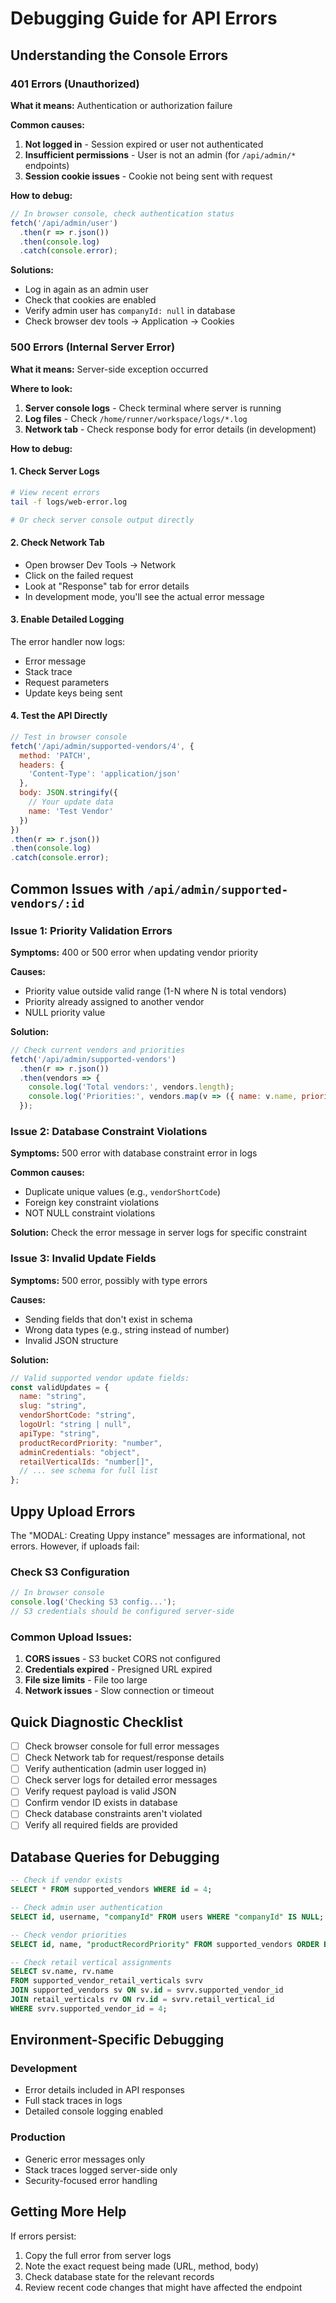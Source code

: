 # Debugging Guide for API Errors

## Understanding the Console Errors

### 401 Errors (Unauthorized)
**What it means:** Authentication or authorization failure

**Common causes:**
1. **Not logged in** - Session expired or user not authenticated
2. **Insufficient permissions** - User is not an admin (for `/api/admin/*` endpoints)
3. **Session cookie issues** - Cookie not being sent with request

**How to debug:**
```javascript
// In browser console, check authentication status
fetch('/api/admin/user')
  .then(r => r.json())
  .then(console.log)
  .catch(console.error);
```

**Solutions:**
- Log in again as an admin user
- Check that cookies are enabled
- Verify admin user has `companyId: null` in database
- Check browser dev tools → Application → Cookies

### 500 Errors (Internal Server Error)
**What it means:** Server-side exception occurred

**Where to look:**
1. **Server console logs** - Check terminal where server is running
2. **Log files** - Check `/home/runner/workspace/logs/*.log`
3. **Network tab** - Check response body for error details (in development)

**How to debug:**

#### 1. Check Server Logs
```bash
# View recent errors
tail -f logs/web-error.log

# Or check server console output directly
```

#### 2. Check Network Tab
- Open browser Dev Tools → Network
- Click on the failed request
- Look at "Response" tab for error details
- In development mode, you'll see the actual error message

#### 3. Enable Detailed Logging
The error handler now logs:
- Error message
- Stack trace
- Request parameters
- Update keys being sent

#### 4. Test the API Directly
```javascript
// Test in browser console
fetch('/api/admin/supported-vendors/4', {
  method: 'PATCH',
  headers: {
    'Content-Type': 'application/json'
  },
  body: JSON.stringify({
    // Your update data
    name: 'Test Vendor'
  })
})
.then(r => r.json())
.then(console.log)
.catch(console.error);
```

## Common Issues with `/api/admin/supported-vendors/:id`

### Issue 1: Priority Validation Errors
**Symptoms:** 400 or 500 error when updating vendor priority

**Causes:**
- Priority value outside valid range (1-N where N is total vendors)
- Priority already assigned to another vendor
- NULL priority value

**Solution:**
```javascript
// Check current vendors and priorities
fetch('/api/admin/supported-vendors')
  .then(r => r.json())
  .then(vendors => {
    console.log('Total vendors:', vendors.length);
    console.log('Priorities:', vendors.map(v => ({ name: v.name, priority: v.productRecordPriority })));
  });
```

### Issue 2: Database Constraint Violations
**Symptoms:** 500 error with database constraint error in logs

**Common causes:**
- Duplicate unique values (e.g., `vendorShortCode`)
- Foreign key constraint violations
- NOT NULL constraint violations

**Solution:** Check the error message in server logs for specific constraint

### Issue 3: Invalid Update Fields
**Symptoms:** 500 error, possibly with type errors

**Causes:**
- Sending fields that don't exist in schema
- Wrong data types (e.g., string instead of number)
- Invalid JSON structure

**Solution:**
```javascript
// Valid supported vendor update fields:
const validUpdates = {
  name: "string",
  slug: "string",
  vendorShortCode: "string",
  logoUrl: "string | null",
  apiType: "string",
  productRecordPriority: "number",
  adminCredentials: "object",
  retailVerticalIds: "number[]",
  // ... see schema for full list
};
```

## Uppy Upload Errors

The "MODAL: Creating Uppy instance" messages are informational, not errors. However, if uploads fail:

### Check S3 Configuration
```javascript
// In browser console
console.log('Checking S3 config...');
// S3 credentials should be configured server-side
```

### Common Upload Issues:
1. **CORS issues** - S3 bucket CORS not configured
2. **Credentials expired** - Presigned URL expired
3. **File size limits** - File too large
4. **Network issues** - Slow connection or timeout

## Quick Diagnostic Checklist

- [ ] Check browser console for full error messages
- [ ] Check Network tab for request/response details
- [ ] Verify authentication (admin user logged in)
- [ ] Check server logs for detailed error messages
- [ ] Verify request payload is valid JSON
- [ ] Confirm vendor ID exists in database
- [ ] Check database constraints aren't violated
- [ ] Verify all required fields are provided

## Database Queries for Debugging

```sql
-- Check if vendor exists
SELECT * FROM supported_vendors WHERE id = 4;

-- Check admin user authentication
SELECT id, username, "companyId" FROM users WHERE "companyId" IS NULL;

-- Check vendor priorities
SELECT id, name, "productRecordPriority" FROM supported_vendors ORDER BY "productRecordPriority";

-- Check retail vertical assignments
SELECT sv.name, rv.name 
FROM supported_vendor_retail_verticals svrv
JOIN supported_vendors sv ON sv.id = svrv.supported_vendor_id
JOIN retail_verticals rv ON rv.id = svrv.retail_vertical_id
WHERE svrv.supported_vendor_id = 4;
```

## Environment-Specific Debugging

### Development
- Error details included in API responses
- Full stack traces in logs
- Detailed console logging enabled

### Production
- Generic error messages only
- Stack traces logged server-side only
- Security-focused error handling

## Getting More Help

If errors persist:
1. Copy the full error from server logs
2. Note the exact request being made (URL, method, body)
3. Check database state for the relevant records
4. Review recent code changes that might have affected the endpoint

